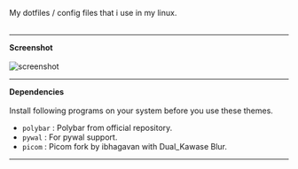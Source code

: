 My dotfiles / config files that i use in my linux.<br><br>
***
**Screenshot**
<br><br>
![screenshot](https://user-images.githubusercontent.com/75260836/114411696-0b498a00-9bca-11eb-8088-f828c8a35609.png)
<br>
***
**Dependencies**<br><br>
Install following programs on your system before you use these themes.<br>
- ` polybar ` : Polybar from official repository.
- ` pywal ` : For pywal support.
- ` picom ` : Picom fork by ibhagavan with Dual_Kawase Blur. <br>
***

